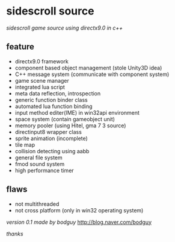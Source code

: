 sidescroll source
==========

*sidescroll game source using directx9.0 in c++*

feature
------------

- directx9.0 framework
- component based object management (stole Unity3D idea)
- C++ message system (communicate with component system)
- game scene manager
- integrated lua script
- meta data reflection, introspection
- generic function binder class
- automated lua function binding
- input method editer(IME) in win32api environment
- space system (contain gameobject unit)
- memory pooler (using Hitel, gma 7 3 source)
- directinput8 wrapper class
- sprite animation (incomplete)
- tile map
- collision detecting using aabb
- general file system
- fmod sound system
- high performance timer

flaws
------------

- not multithreaded
- not cross platform (only in win32 operating system)

*version 0.1 made by bodguy*
http://blog.naver.com/bodguy

*thanks*
